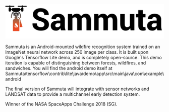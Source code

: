 ![alt text](https://github.com/EXJUSTICE/Sammuta/blob/master/sammuta.jpg)


Sammuta is an Android-mounted wildfire recognition system trained on an ImageNet neural network across 250 image per class.
It is built upon Google's Tensorflow Lite demo, and is completely open-source.
This demo iteration is capable of distinguishing between forests, wildfires, and sandwiches.  You will find the android demo itself at 
Sammuta\tensorflow\contrib\lite\java\demo\app\src\main\java\com\example\android

The final version of Sammuta will integrate with sensor networks and LANDSAT data to provide a multichannel early detection system.

Winner of the NASA SpaceApps Challenge 2018 (SG).
